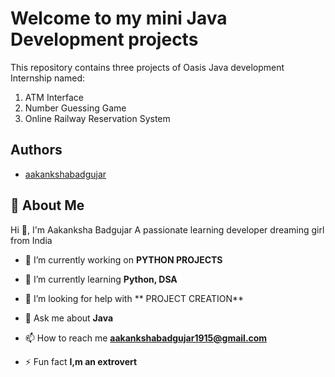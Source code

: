 
# Welcome to my mini Java Development projects 

This repository contains three projects of Oasis Java development Internship named:

1. ATM Interface
2. Number Guessing Game
3. Online Railway Reservation System 


## Authors

- [aakankshabadgujar](https://www.github.com/aakankshabadgujar)


## 🚀 About Me
Hi 👋, I'm Aakanksha Badgujar
A passionate learning developer dreaming girl from India

- 🔭 I’m currently working on **PYTHON PROJECTS**

- 🌱 I’m currently learning **Python, DSA**

- 🤝 I’m looking for help with ** PROJECT CREATION**

- 💬 Ask me about **Java**

- 📫 How to reach me **aakankshabadgujar1915@gmail.com**

- ⚡ Fun fact **I,m an extrovert**




